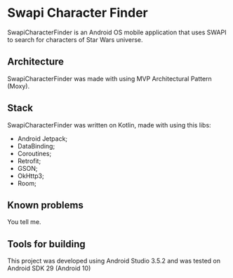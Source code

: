 # Swapi Character Finder

SwapiCharacterFinder is an Android OS mobile application that uses SWAPI to search for characters of Star Wars universe.

## Architecture

SwapiCharacterFinder was made with using MVP Architectural Pattern (Moxy).

## Stack

SwapiCharacterFinder was written on Kotlin, made with using this libs: 

* Android Jetpack;
* DataBinding; 
* Coroutines; 
* Retrofit;
* GSON;
* OkHttp3;
* Room;

## Known problems

You tell me.

## Tools for building

This project was developed using Android Studio 3.5.2 and was tested on Android SDK 29 (Android 10)